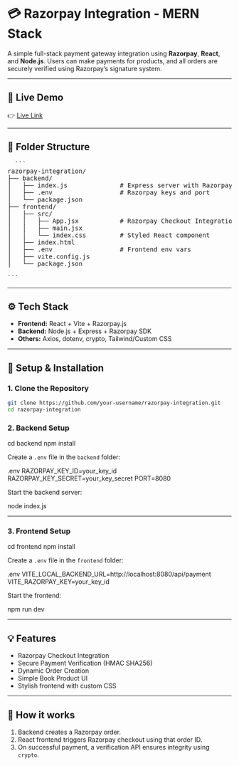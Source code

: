 # 💳 Razorpay Integration - MERN Stack

A simple full-stack payment gateway integration using **Razorpay**, **React**, and **Node.js**. Users can make payments for products, and all orders are securely verified using Razorpay’s signature system.

---

## 🔗 Live Demo

👉 [Live Link](https://razor-pay-intergration-1jss.onrender.com/) 

---

## 📁 Folder Structure

<pre>
  ```
razorpay-integration/
├── backend/
│   ├── index.js              # Express server with Razorpay order & verification API
│   ├── .env                  # Razorpay keys and port
│   └── package.json
├── frontend/
│   ├── src/
│   │   ├── App.jsx           # Razorpay Checkout Integration
│   │   ├── main.jsx
│   │   └── index.css         # Styled React component
│   ├── index.html
│   ├── .env                  # Frontend env vars
│   ├── vite.config.js
│   └── package.json

```
</pre>
---

## ⚙️ Tech Stack

- **Frontend:** React + Vite + Razorpay.js
- **Backend:** Node.js + Express + Razorpay SDK
- **Others:** Axios, dotenv, crypto, Tailwind/Custom CSS

---

## 🚀 Setup & Installation

### 1. Clone the Repository

```bash
git clone https://github.com/your-username/razorpay-integration.git
cd razorpay-integration
````

### 2. Backend Setup


cd backend
npm install


Create a `.env` file in the `backend` folder:

.env
RAZORPAY_KEY_ID=your_key_id
RAZORPAY_KEY_SECRET=your_key_secret
PORT=8080


Start the backend server:


node index.js


---

### 3. Frontend Setup


cd frontend
npm install


Create a `.env` file in the `frontend` folder:

.env
VITE_LOCAL_BACKEND_URL=http://localhost:8080/api/payment
VITE_RAZORPAY_KEY=your_key_id


Start the frontend:


npm run dev


---

## 💡 Features

* Razorpay Checkout Integration
* Secure Payment Verification (HMAC SHA256)
* Dynamic Order Creation
* Simple Book Product UI
* Stylish frontend with custom CSS

---

## 🧠 How it works

1. Backend creates a Razorpay order.
2. React frontend triggers Razorpay checkout using that order ID.
3. On successful payment, a verification API ensures integrity using `crypto`.
